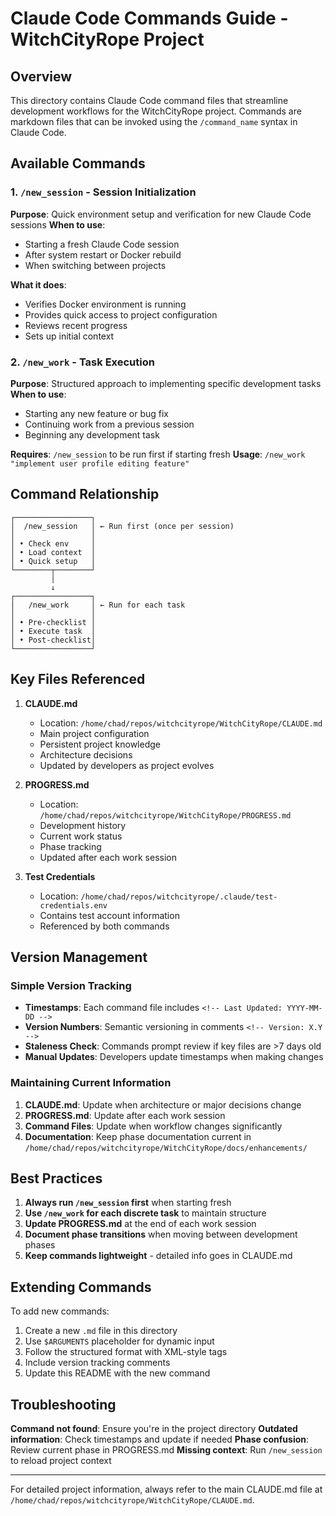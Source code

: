 # Claude Code Commands Guide - WitchCityRope Project
<!-- Last Updated: 2025-01-20 -->

## Overview

This directory contains Claude Code command files that streamline development workflows for the WitchCityRope project. Commands are markdown files that can be invoked using the `/command_name` syntax in Claude Code.

## Available Commands

### 1. `/new_session` - Session Initialization
**Purpose**: Quick environment setup and verification for new Claude Code sessions
**When to use**: 
- Starting a fresh Claude Code session
- After system restart or Docker rebuild
- When switching between projects

**What it does**:
- Verifies Docker environment is running
- Provides quick access to project configuration
- Reviews recent progress
- Sets up initial context

### 2. `/new_work` - Task Execution
**Purpose**: Structured approach to implementing specific development tasks
**When to use**:
- Starting any new feature or bug fix
- Continuing work from a previous session
- Beginning any development task

**Requires**: `/new_session` to be run first if starting fresh
**Usage**: `/new_work "implement user profile editing feature"`

## Command Relationship

```
┌─────────────────┐
│  /new_session   │ ← Run first (once per session)
│                 │
│ • Check env     │
│ • Load context  │
│ • Quick setup   │
└────────┬────────┘
         │
         ↓
┌─────────────────┐
│   /new_work     │ ← Run for each task
│                 │
│ • Pre-checklist │
│ • Execute task  │
│ • Post-checklist│
└─────────────────┘
```

## Key Files Referenced

1. **CLAUDE.md** 
   - Location: `/home/chad/repos/witchcityrope/WitchCityRope/CLAUDE.md`
   - Main project configuration
   - Persistent project knowledge
   - Architecture decisions
   - Updated by developers as project evolves

2. **PROGRESS.md** 
   - Location: `/home/chad/repos/witchcityrope/WitchCityRope/PROGRESS.md`
   - Development history
   - Current work status
   - Phase tracking
   - Updated after each work session

3. **Test Credentials**
   - Location: `/home/chad/repos/witchcityrope/.claude/test-credentials.env`
   - Contains test account information
   - Referenced by both commands

## Version Management

### Simple Version Tracking
- **Timestamps**: Each command file includes `<!-- Last Updated: YYYY-MM-DD -->`
- **Version Numbers**: Semantic versioning in comments `<!-- Version: X.Y -->`
- **Staleness Check**: Commands prompt review if key files are >7 days old
- **Manual Updates**: Developers update timestamps when making changes

### Maintaining Current Information
1. **CLAUDE.md**: Update when architecture or major decisions change
2. **PROGRESS.md**: Update after each work session
3. **Command Files**: Update when workflow changes significantly
4. **Documentation**: Keep phase documentation current in `/home/chad/repos/witchcityrope/WitchCityRope/docs/enhancements/`

## Best Practices

1. **Always run `/new_session` first** when starting fresh
2. **Use `/new_work` for each discrete task** to maintain structure
3. **Update PROGRESS.md** at the end of each work session
4. **Document phase transitions** when moving between development phases
5. **Keep commands lightweight** - detailed info goes in CLAUDE.md

## Extending Commands

To add new commands:
1. Create a new `.md` file in this directory
2. Use `$ARGUMENTS` placeholder for dynamic input
3. Follow the structured format with XML-style tags
4. Include version tracking comments
5. Update this README with the new command

## Troubleshooting

**Command not found**: Ensure you're in the project directory
**Outdated information**: Check timestamps and update if needed
**Phase confusion**: Review current phase in PROGRESS.md
**Missing context**: Run `/new_session` to reload project context

---

For detailed project information, always refer to the main CLAUDE.md file at `/home/chad/repos/witchcityrope/WitchCityRope/CLAUDE.md`.